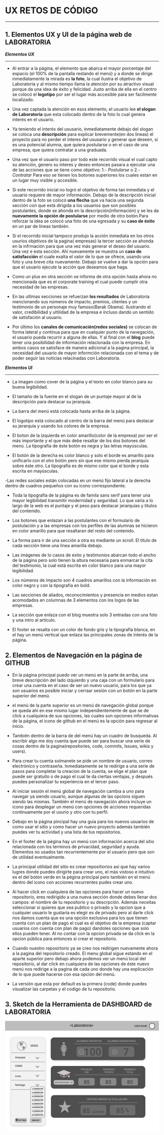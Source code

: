 # UX RETOS DE CÓDIGO

___



## 1. Elementos UX y UI de la página web de LABORATORIA


***Elementos UX***
___

- Al entrar a la página, el elemento que abarca el mayor porcentaje del espacio (el 100% de la pantalla restando el menú) y a donde se dirige inmediatamente la mirada es **la foto**, la cual  ilustra el objetivo de Laboratoria y al mismo tiempo llama la atención por su atractivo visual porque da una idea de éxito y felicidad. Justo arriba de ella en el centro se colocó el **logotipo** por ser el lugar más accesible para ser facilmente localizado.

- Una vez captada la atención en esos elemento, el usuario lee **el slogan de Laboratoria** que esta colocado dentro de la foto lo cual genera interés en el usuario.

- Ya teniendo el interés  del ususario, inmediatamente debajo del slogan se coloca una **descripción** para explicar brevemente(en dos lineas) el proyecto para no perder el interes del ususario y generar que deseen, si es una potencial alumna, que quiera postularse o  en el caso de una empresa,  que quiera contratar a una graduada.

- Una vez que el usuario paso por todo este recorrido visual el cual capto su atención, genero su interes y deseo entonces pasara a ejecutar una de las acciones que se tiene como objetivo:
		 1.- _Postularse_
		 o
		 2.- _Contratar_
Para eso se tienen los botones superiores los cuales estan en un lugar muy visible y accesible.

- Si este recorrido inicial no logró el objetivo de forma tan inmediata y el usuario requiere de mayor información. Debajo de la descripción inicial dentro de la foto se colocó **una flecha** que va hacia una segunda sección con que está dirigida a los usuarios que son posibles postulantes, donde se ahonda en la descripción(información) y se les da **nuevamente la opción de postularse** por medio de otro botón.Para reforzar la idea se colocó una foto de una egresada y su **caso de éxito** en un par de lineas también.

- Si el recorrido inicial tampoco produjo la acción inmediata en los otros usurios objetivos de la pagina( empresas) la tercer sección se ahonda en la infrmación para que una vez más generar el deseo del usuario. Una vez e esta sección. Ahí nuevamente se muestra un **caso de satisfacción** el cuale exalta el valor de lo que se ofrece, usando una foto  y una breve cita nuevamente. Debajo se vuelve a dar la opción para que el usuario ejecute la acción que deseamos que haga.

- Como un plus en otra sección se informa de otra opción hasta ahora no mencionada que es el corporate training el cual puede cumplir otra necesidad de las empresas.

- En las ultimas secciones se refuerzan **los resultados** de Laboratoria mencionando sus números de impacto, premios, clientes y un testimonio de un personaje muy famoso(Barak Obama). Ilustrando el valor, credibilidad y ultilidad de la empresa e incluso dando un sentido de satisfación al usuario.

- Por último los **canales de comunicación(redes sociales)** se colocan de forma lateral y continua para que en cualquier punto de la navegación, el usuario pueda recurrir a alguna de ellas. Y al final con el **blog** puede tener una posibilidad de información relacionada con la empresa. En ambos casos se satisface de manera adicional a la pagina principal, la necesidad del usuario de mayor informción relacionada con el tema y de poder seguir las noticias relacinadas con Laboratoria.



***Elementos UI***
___

- La imagen como cover de la página y el texto en color blanco para su buena legibilidad.

- El tamaño de la fuente en el slogan de un puntaje mayor al de la descripción para destacar su jerarquía.

- La barra del menú está colocada hasta arriba de la página.

- El logotipo está colocado al centro  de la barra del menú para destacar su jerarquía y usando los colores de la empresa.

- El boton de la izquierda en color amarillo(color de la empresa) por ser el más importante y el que más debe resaltar de los dos botones del menú. La tipografía de éste botón es negra y las letras mayúsculas.

- El botón de la derecha es color blanco y solo el borde es amarillo para unificarlo con el otro botón pero sin que ese mismo pierda jerarquía sobre éste otro. La tipografía es de mismo color que el borde y esta escrita en mayúsculas.

-Las redes sociales están colocadas en un menú fijo lateral a la derecha dentro de cuadros pequeños con su icono correspondiente.

- Toda la tipografía de la página es de famila sans serif para tener una mayor legibilidad transmitir modernidad y seguridad. Lo que varía a lo largo de la web es el puntaje y el peso para destacar jerarquías y titulos del contenido.

- Los botones que enlazan a las postulantes con el formulario de postulación y a las empresas con los perfiles de las alumnas se hicieron en color amarillo para que resaltaran del resto del contenido.

- La forma para ir de una sección a  otra es mediante un scroll. El título de cada sección tiene una linea amarilla debajo.

- Las  imágenes de lo casos de exito y testimonios abarcan todo el ancho de la página pero solo tienen la altura necesaria para enmarcar la cita del testimonio, la cual está escrita en color blanco para una mayor legibilidad.

- Los números de impacto son 4 cuadros amarillos con la información en color negro y con la tipografía en bold.

- Las secciones de aliados, reconocimientos y presencia en medios estan acomodados en columnas de 3 elementos con los logos de las empresas.

- La sección que enlaza con el blog muestra solo 3 entradas con una foto y una intro al artículo.

- El footer se resalta con un color de fondo gris y la tipografía blanca, en el hay un menú vertical que enlaza  las principales zonas de interés de la página.




## 2. Elementos de Navegación en la página de GITHUB

- En la página principal puedo ver un menú en la parte de arriba, una breve descripción del lado izquierdo y una caja con un formulario para crear una cuenta en el caso de ser un nuevo usuario, para los que ya son usuarios es posible iniciar y cerraar sesión con un botón en la parte superior del menú.

- el menú de la parte superior es un menú de navegación global porque se queda ahí en ese mismo lugar independientemente de que se de click a cualquiera de sus opciones, las cuales son opciones informativas de la página, el icono de github en el menú es la opción para regresar al inicio.

- También dentro de la barra de del menú hay un cuadro de busqueda. Al escribir algo me doy cuenta que puede ser para buscar una serie de cosas dentro de la pagina(repositories, code, commits, Issues, wikis y users).

- Para crear tu cuenta solmanete se pide un nombre de usuario, correo electrónico y contraseña. Inmediatamente se te redirige a una serie de pasos para completar la creacion de la cuenta, se elige el plan que puede ser gratuito o de pago el cual te da ciertas ventajas, y después puedes personalizar tu experiencia en el tercer paso.

- Al iniciar sesión el menú global de navegación cambia a uno para navegar ya siendo usuario, aunque algunas de las opcions siguen siendo las mismas. También el menú de navegación  ahora incluye un icono para desplegar un menú con opciones de acciones requeridas continuamente por el usurio y otro con tu perfil.

- Debajo en la página pincipal hay una guia para los nuevos usuarios de como usar el sitio y como hacer un nuevo proyecto además también puedes ver tu actividad y  una lista de tus repositorios.

- En el footer de la pégina hay un menú con información acerca del sitio relacionada con los terminos de privacidad, seguridad y ayuda. Elementos no usados tan recurrentemente por el usuario pero que son de utilidad eventualmente.

- La principal utilidad del sitio es crear repositiorios así que hay varios lugres donde puedes dirigirte para crear uno, el más vistoso e intuitivo es el del botón verde en la pégina principal pero también en el menú dentro del icono con acciones recurrentes pudes crear uno.


- Al hacer click en cualquiera de las opciones para hacer un nuevo repositorio, eres redirigido a una nueva sección donde debes llenar dos campos: el nombre de tu repositorio y su descrpción. Además neceitas seleccionar si quieres que sea publico o privado y la opcion que a cualquier usuario le gustaria es elegir es de privado pero al darle click nos damos cuenta que es una opción exclusiva para los que tienen cuenta con un plan de pago el cual es el objetivo de la empresa (captar usuarios con cuenta con plan de pago) dandoles opciones que solo ellos pueden tener. Al no contar con la opcion privada se da click en la opcion pública para entonces si  crear el repositorio.

- Cuando nuestro reposirtorio ya se creo nos redirigen nuevamente ahora a la pagina del repositorio creado. El menu global sigue estando en el aparte superior pero debajo ahora podemos ver un menú local del repositorio, al dar click en cualquiera de las opciones de éste nuevo menú nos redirige a la pagina de cada uno donde hay una explicación de lo que puede hacerse con esa opción del menú.

- La versión que esta por default es la primera (code) donde puedes visualizar las carpetas y el codigo de tu repositorio.



## 3. Sketch de la Herramienta de DASHBOARD de LABORATORIA
![Sketch](images/dashboard.png)
